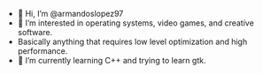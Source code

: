 - 👋 Hi, I’m @armandoslopez97
- 👀 I’m interested in operating systems, video games, and creative software. 
-    Basically anything that requires low level optimization and high performance.
- 🌱 I’m currently learning C++ and trying to learn gtk.
